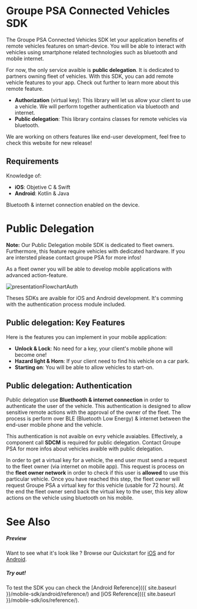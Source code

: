# Groupe PSA Connected Vehicles SDK

The Groupe PSA Connected Vehicles SDK let your application benefits of remote vehicles features on smart-device. You will be able to interact with vehicles using smartphone related technologies such as bluetooth and mobile internet.

For now, the only service avaible is **public delegation**. It is dedicated to partners owning fleet of vehicles. With this SDK, you can add remote vehicle features to your app. Check out further to learn more about this remote feature.

- **Authorization** (virtual key): This library will let us allow your client to use a vehicle. We will perform together authentication via bluetooth and internet.
- **Public delegation**: This library contains classes for remote vehicles via bluetooth.

We are working on others features like end-user development, feel free to check this website for new release!

## Requirements

Knowledge of:
- **iOS**: Objetive C & Swift
- **Android**: Kotlin & Java

Bluetooth & internet connection enabled on the device.

# Public Delegation

<p>
<div class="bd-content">
<div class="notification">
  <strong>Note:</strong> Our Public Delegation mobile SDK is dedicated to fleet owners. Furthermore, this feature require vehicles with dedicated hardware. If you are intersted please contact groupe PSA for more infos!
</div></div>
</p>

As a fleet owner you will be able to develop mobile applications with advanced action-feature.

![presentationFlowchartAuth]({{site.baseurl}}/assets/images/presentationFlowchartAuth.png)

Theses SDKs are avaible for iOS and Android development. It's comming with the authentication process module included.

## Public delegation: Key Features

Here is the features you can implement in your mobile application: 
- **Unlock & Lock**: No need for a key, your client's mobile phone will become one! 
- **Hazard light & Horn**: If your client need to find his vehicle on a car park.
- **Starting on**: You will be able to allow vehicles to start-on.


## Public delegation: Authentication
Public delegation use **Bluethooth & internet connection** in order to authenticate the user of the vehicle. This authentication is designed to allow sensitive remote actions with the approval of the owner of the fleet. The process is perform over BLE (Bluetooth Low Energy) & internet between the end-user mobile phone and the vehicle. 

This authentication is not avaible on evry vehicle avaiables. Effectively, a component call **SDCM** is required for public delegation. Contact Groupe PSA for more infos about vehicles avaible with public delegation.

In order to get a virtual key for a vehicle, the end user must send a request to the fleet owner (via internet on mobile app). This request is process on the **fleet owner network** in order to check if this user is **allowed** to use this particular vehicle. Once you have reached this step, the fleet owner will request Groupe PSA a virtual key for this vehicle (usable for 72 hours). At the end the fleet owner send back the virtual key to the user, this key allow actions on the vehicle using bluetooth on his mobile.


# See Also

##### Preview

Want to see what it's look like ? Browse our Quickstart for [iOS]({{site.baseurl}}/mobile-sdk/ios/quick-start/) and for [Android]({{site.baseurl}}/mobile-sdk/android/quick-start/).

##### Try out!

To test the SDK you can check the [Android Reference]({{ site.baseurl }}/mobile-sdk/android/reference/) and [iOS Reference]({{ site.baseurl }}/mobile-sdk/ios/reference/).
